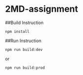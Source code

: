 # 2MD-assignment

##Build Instruction 
````
npm install 
````

##Run Instruction 
````
npm run build:dev
````
or
````
npm run build:prod
````
